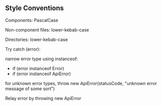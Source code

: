 ## Style Conventions

Components:
PascalCase

Non-component files:
lower-kebab-case

Directories:
lower-kebab-case

Try catch (error):

narrow error type using instanceof:

- if (error instanceof Error)
- if (error instanceof ApiError)

for unknown error types, throw new ApiError(statusCode, "unknown error message of some sort")

Relay error by throwing new ApiError
